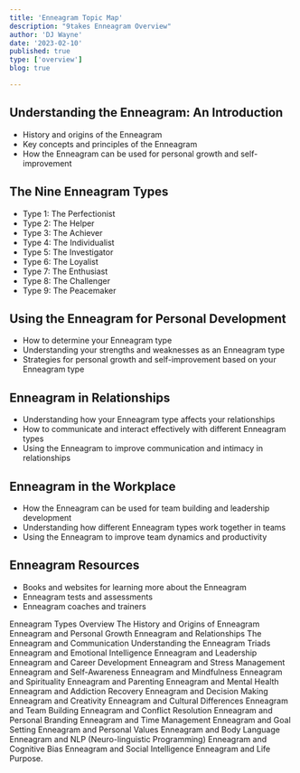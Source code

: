 ```yaml
---
title: 'Enneagram Topic Map'
description: "9takes Enneagram Overview"
author: 'DJ Wayne'
date: '2023-02-10'
published: true
type: ['overview']
blog: true

---
```


## Understanding the Enneagram: An Introduction
- History and origins of the Enneagram
- Key concepts and principles of the Enneagram
- How the Enneagram can be used for personal growth and self-improvement
## The Nine Enneagram Types
- Type 1: The Perfectionist
- Type 2: The Helper
- Type 3: The Achiever
- Type 4: The Individualist
- Type 5: The Investigator
- Type 6: The Loyalist
- Type 7: The Enthusiast
- Type 8: The Challenger
- Type 9: The Peacemaker
## Using the Enneagram for Personal Development
- How to determine your Enneagram type
- Understanding your strengths and weaknesses as an Enneagram type
- Strategies for personal growth and self-improvement based on your Enneagram type
## Enneagram in Relationships
- Understanding how your Enneagram type affects your relationships
- How to communicate and interact effectively with different Enneagram types
- Using the Enneagram to improve communication and intimacy in relationships
## Enneagram in the Workplace
- How the Enneagram can be used for team building and leadership development
- Understanding how different Enneagram types work together in teams
- Using the Enneagram to improve team dynamics and productivity
## Enneagram Resources
- Books and websites for learning more about the Enneagram
- Enneagram tests and assessments
- Enneagram coaches and trainers



Enneagram Types Overview
The History and Origins of Enneagram
Enneagram and Personal Growth
Enneagram and Relationships
The Enneagram and Communication
Understanding the Enneagram Triads
Enneagram and Emotional Intelligence
Enneagram and Leadership
Enneagram and Career Development
Enneagram and Stress Management
Enneagram and Self-Awareness
Enneagram and Mindfulness
Enneagram and Spirituality
Enneagram and Parenting
Enneagram and Mental Health
Enneagram and Addiction Recovery
Enneagram and Decision Making
Enneagram and Creativity
Enneagram and Cultural Differences
Enneagram and Team Building
Enneagram and Conflict Resolution
Enneagram and Personal Branding
Enneagram and Time Management
Enneagram and Goal Setting
Enneagram and Personal Values
Enneagram and Body Language
Enneagram and NLP (Neuro-linguistic Programming)
Enneagram and Cognitive Bias
Enneagram and Social Intelligence
Enneagram and Life Purpose.

